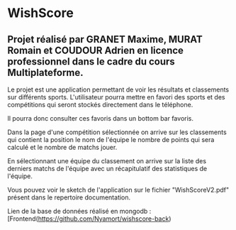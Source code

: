 # WishScore

## Projet réalisé par GRANET Maxime, MURAT Romain et COUDOUR Adrien en licence professionnel dans le cadre du cours Multiplateforme.

Le projet est une application permettant de voir les résultats et classements sur différents sports.
L'utilisateur pourra mettre en favori des sports et des compétitions qui seront stockés directement dans le téléphone.

Il pourra donc consulter ces favoris dans un bottom bar favoris.

Dans la page d'une compétition sélectionnée on arrive sur les classements qui contient la position le nom de l'équipe le nombre de points qui sera calculé et le nombre de matchs jouer.

En sélectionnant une équipe du classement on arrive sur la liste des derniers matchs de l'équipe avec un récapitulatif des statistiques de l'équipe.

Vous pouvez voir le sketch de l'application sur le fichier "WishScoreV2.pdf" présent dans le repertoire documentation.

Lien de la base de données réalisé en mongodb : [Frontend(https://github.com/Nyamort/wishscore-back)